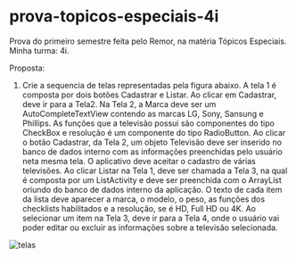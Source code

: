 # prova-topicos-especiais-4i
Prova do primeiro semestre feita pelo Remor, na matéria Tópicos Especiais. 
Minha turma: 4i.


Proposta:

1. Crie a sequencia de telas representadas pela figura abaixo. A tela 1 é composta por dois botões Cadastrar e Listar. Ao clicar em Cadastrar, deve ir para a Tela2. Na Tela 2, a Marca deve ser um AutoCompleteTextView contendo as marcas LG, Sony, Sansung e Phillips. As funções que a televisão possui são componentes do tipo CheckBox e  resolução é um componente do tipo RadioButton. Ao clicar o botão Cadastrar, da Tela 2, um objeto Televisão deve ser inserido no banco de dados interno com as informações preenchidas pelo usuário neta mesma tela. O aplicativo deve aceitar o cadastro de várias televisões. Ao clicar Listar na Tela 1, deve ser chamada a Tela 3, na qual é composta por um ListActivity e deve ser preenchida com o ArrayList oriundo do banco de dados interno da aplicação. O texto de cada item da lista deve aparecer a marca, o modelo, o peso, as funções dos checklists habilitados e a resolução, se é HD, Full HD ou 4K. Ao selecionar um item na Tela 3, deve ir para a Tela 4, onde o usuário vai poder editar ou excluir as informações sobre a televisão selecionada.

![telas](https://user-images.githubusercontent.com/15641516/27650782-689339a6-5c0c-11e7-8d4b-657742f48928.jpeg)
